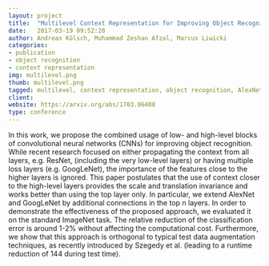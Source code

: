 ```yaml
---
layout: project
title:  "Multilevel Context Representation for Improving Object Recognition"
date:   2017-03-19 09:52:28
author: Andreas Kölsch, Muhammad Zeshan Afzal, Marcus Liwicki
categories:
- publication
- object recognition
- context representation
img: multilevel.png
thumb: multilevel.png
tagged: multilevel, context representation, object recognition, AlexNet, GoogLeNet
client:
website: https://arxiv.org/abs/1703.06408
type: conference
---
```

In this work, we propose the combined usage of low- and
high-level blocks of convolutional neural networks (CNNs)
for improving object recognition. While recent research focused
on either propagating the context from all layers, e.g.
ResNet, (including the very low-level layers) or having multiple
loss layers (e.g. GoogLeNet), the importance of the
features close to the higher layers is ignored. This paper
postulates that the use of context closer to the high-level layers
provides the scale and translation invariance and works
better than using the top layer only. In particular, we extend
AlexNet and GoogLeNet by additional connections in
the top n layers. In order to demonstrate the effectiveness
of the proposed approach, we evaluated it on the standard
ImageNet task. The relative reduction of the classification
error is around 1-2% without affecting the computational
cost. Furthermore, we show that this approach is orthogonal
to typical test data augmentation techniques, as recently
introduced by Szegedy et al. (leading to a runtime reduction
of 144 during test time).